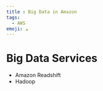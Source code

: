 ```yaml
---
title : Big Data in Amazon
tags:
  - AWS
emoji: ☁️
---
```


# Big Data Services

- Amazon Readshift
- Hadoop
